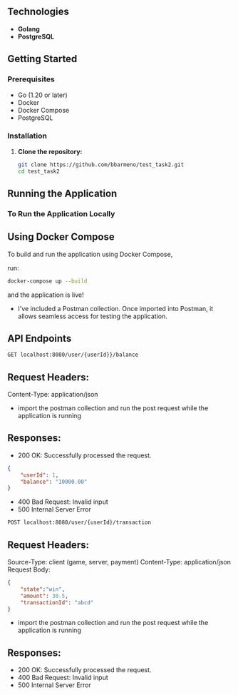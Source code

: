 ## Technologies

- **Golang**
- **PostgreSQL**

## Getting Started

### Prerequisites

- Go (1.20 or later)
- Docker
- Docker Compose
- PostgreSQL

### Installation

1. **Clone the repository:**
   ```bash
   git clone https://github.com/bbarmeno/test_task2.git
   cd test_task2
   ```

## Running the Application
### To Run the Application Locally


## Using Docker Compose
To build and run the application using Docker Compose, 

run:

```bash
docker-compose up --build
``` 

and the application is live!

- I've included a Postman collection. Once imported into Postman, it allows seamless access for testing the application.

## API Endpoints

```bash
GET localhost:8080/user/{userId}}/balance
```
## Request Headers:

Content-Type: application/json

- import the postman collection and run the post request while the application is running

## Responses:

- 200 OK: Successfully processed the request.
```json
{
    "userId": 1,
    "balance": "10000.00"
}
```

- 400 Bad Request: Invalid input 
- 500 Internal Server Error

```bash
POST localhost:8080/user/{userId}/transaction
```
## Request Headers:

Source-Type: client (game, server, payment)
Content-Type: application/json
Request Body:

```json
{
    "state":"win",
    "amount": 30.5,
    "transactionId": "abcd"
}
```
- import the postman collection and run the post request while the application is running

## Responses:

- 200 OK: Successfully processed the request.
- 400 Bad Request: Invalid input 
- 500 Internal Server Error




